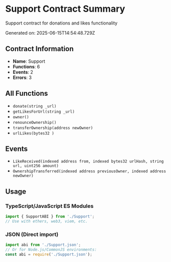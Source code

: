 # Support Contract Summary

Support contract for donations and likes functionality

Generated on: 2025-06-15T14:54:48.729Z

## Contract Information
- **Name**: Support
- **Functions**: 6
- **Events**: 2
- **Errors**: 3



## All Functions

- `donate(string _url)`
- `getLikesForUrl(string _url)`
- `owner()`
- `renounceOwnership()`
- `transferOwnership(address newOwner)`
- `urlLikes(bytes32 )`

## Events

- `LikeReceived(indexed address from, indexed bytes32 urlHash, string url, uint256 amount)`
- `OwnershipTransferred(indexed address previousOwner, indexed address newOwner)`

## Usage

### TypeScript/JavaScript ES Modules
```typescript
import { SupportABI } from './Support';
// Use with ethers, web3, viem, etc.
```

### JSON (Direct import)
```javascript
import abi from './Support.json';
// Or for Node.js/CommonJS environments:
const abi = require('./Support.json');
```
